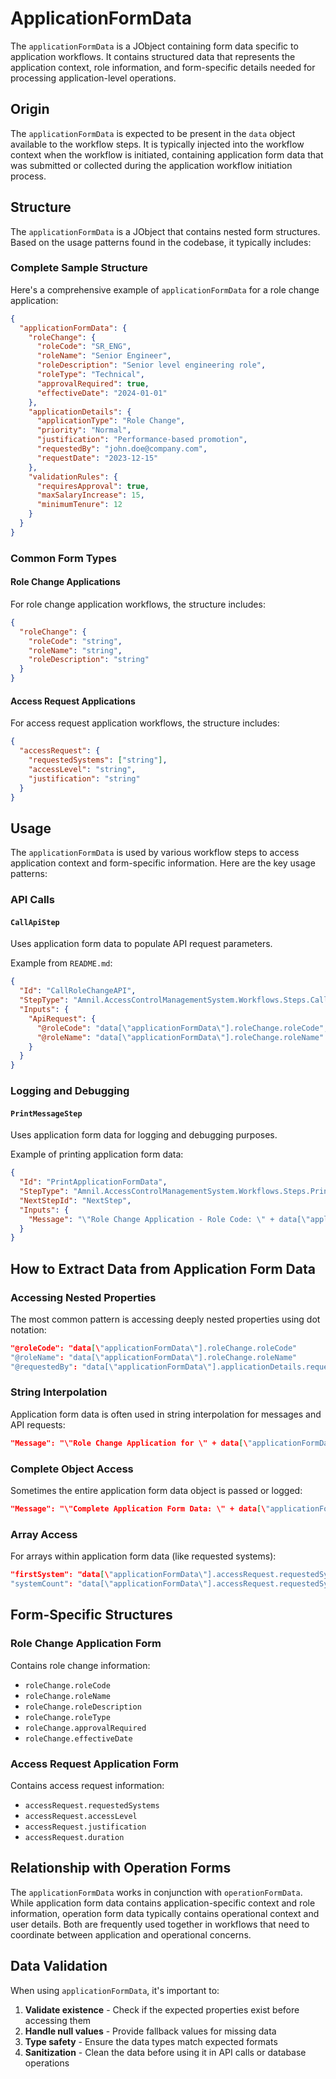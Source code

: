 # ApplicationFormData

The `applicationFormData` is a JObject containing form data specific to application workflows. It contains structured data that represents the application context, role information, and form-specific details needed for processing application-level operations.

## Origin

The `applicationFormData` is expected to be present in the `data` object available to the workflow steps. It is typically injected into the workflow context when the workflow is initiated, containing application form data that was submitted or collected during the application workflow initiation process.

## Structure

The `applicationFormData` is a JObject that contains nested form structures. Based on the usage patterns found in the codebase, it typically includes:

### Complete Sample Structure
Here's a comprehensive example of `applicationFormData` for a role change application:

```json
{
  "applicationFormData": {
    "roleChange": {
      "roleCode": "SR_ENG",
      "roleName": "Senior Engineer",
      "roleDescription": "Senior level engineering role",
      "roleType": "Technical",
      "approvalRequired": true,
      "effectiveDate": "2024-01-01"
    },
    "applicationDetails": {
      "applicationType": "Role Change",
      "priority": "Normal",
      "justification": "Performance-based promotion",
      "requestedBy": "john.doe@company.com",
      "requestDate": "2023-12-15"
    },
    "validationRules": {
      "requiresApproval": true,
      "maxSalaryIncrease": 15,
      "minimumTenure": 12
    }
  }
}
```

### Common Form Types

#### Role Change Applications
For role change application workflows, the structure includes:

```json
{
  "roleChange": {
    "roleCode": "string",
    "roleName": "string",
    "roleDescription": "string"
  }
}
```

#### Access Request Applications
For access request application workflows, the structure includes:

```json
{
  "accessRequest": {
    "requestedSystems": ["string"],
    "accessLevel": "string",
    "justification": "string"
  }
}
```

## Usage

The `applicationFormData` is used by various workflow steps to access application context and form-specific information. Here are the key usage patterns:

### API Calls

#### `CallApiStep`
Uses application form data to populate API request parameters.

Example from `README.md`:

```json
{
  "Id": "CallRoleChangeAPI",
  "StepType": "Amnil.AccessControlManagementSystem.Workflows.Steps.CallApiStep, Amnil.AccessControlManagementSystem.Application",
  "Inputs": {
    "ApiRequest": {
      "@roleCode": "data[\"applicationFormData\"].roleChange.roleCode",
      "@roleName": "data[\"applicationFormData\"].roleChange.roleName"
    }
  }
}
```

### Logging and Debugging

#### `PrintMessageStep`
Uses application form data for logging and debugging purposes.

Example of printing application form data:

```json
{
  "Id": "PrintApplicationFormData",
  "StepType": "Amnil.AccessControlManagementSystem.Workflows.Steps.PrintMessageStep, Amnil.AccessControlManagementSystem.Application",
  "NextStepId": "NextStep",
  "Inputs": {
    "Message": "\"Role Change Application - Role Code: \" + data[\"applicationFormData\"].roleChange.roleCode + \", Role Name: \" + data[\"applicationFormData\"].roleChange.roleName + \", Requested By: \" + data[\"applicationFormData\"].applicationDetails.requestedBy"
  }
}
```

## How to Extract Data from Application Form Data

### Accessing Nested Properties
The most common pattern is accessing deeply nested properties using dot notation:

```json
"@roleCode": "data[\"applicationFormData\"].roleChange.roleCode"
"@roleName": "data[\"applicationFormData\"].roleChange.roleName"
"@requestedBy": "data[\"applicationFormData\"].applicationDetails.requestedBy"
```

### String Interpolation
Application form data is often used in string interpolation for messages and API requests:

```json
"Message": "\"Role Change Application for \" + data[\"applicationFormData\"].roleChange.roleName + \" (\" + data[\"applicationFormData\"].roleChange.roleCode + \") requested by \" + data[\"applicationFormData\"].applicationDetails.requestedBy"
```

### Complete Object Access
Sometimes the entire application form data object is passed or logged:

```json
"Message": "\"Complete Application Form Data: \" + data[\"applicationFormData\"]"
```

### Array Access
For arrays within application form data (like requested systems):

```json
"firstSystem": "data[\"applicationFormData\"].accessRequest.requestedSystems[0]"
"systemCount": "data[\"applicationFormData\"].accessRequest.requestedSystems.length"
```

## Form-Specific Structures

### Role Change Application Form
Contains role change information:

- `roleChange.roleCode`
- `roleChange.roleName`
- `roleChange.roleDescription`
- `roleChange.roleType`
- `roleChange.approvalRequired`
- `roleChange.effectiveDate`

### Access Request Application Form
Contains access request information:

- `accessRequest.requestedSystems`
- `accessRequest.accessLevel`
- `accessRequest.justification`
- `accessRequest.duration`

## Relationship with Operation Forms

The `applicationFormData` works in conjunction with `operationFormData`. While application form data contains application-specific context and role information, operation form data typically contains operational context and user details. Both are frequently used together in workflows that need to coordinate between application and operational concerns.

## Data Validation

When using `applicationFormData`, it's important to:

1. **Validate existence** - Check if the expected properties exist before accessing them
2. **Handle null values** - Provide fallback values for missing data
3. **Type safety** - Ensure the data types match expected formats
4. **Sanitization** - Clean the data before using it in API calls or database operations
